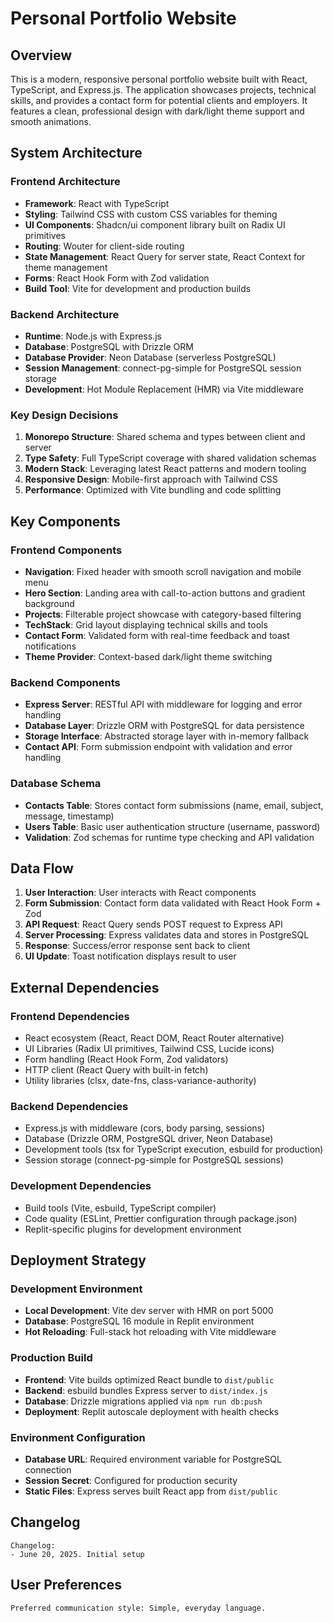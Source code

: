# Personal Portfolio Website

## Overview

This is a modern, responsive personal portfolio website built with React, TypeScript, and Express.js. The application showcases projects, technical skills, and provides a contact form for potential clients and employers. It features a clean, professional design with dark/light theme support and smooth animations.

## System Architecture

### Frontend Architecture
- **Framework**: React with TypeScript
- **Styling**: Tailwind CSS with custom CSS variables for theming
- **UI Components**: Shadcn/ui component library built on Radix UI primitives
- **Routing**: Wouter for client-side routing
- **State Management**: React Query for server state, React Context for theme management
- **Forms**: React Hook Form with Zod validation
- **Build Tool**: Vite for development and production builds

### Backend Architecture
- **Runtime**: Node.js with Express.js
- **Database**: PostgreSQL with Drizzle ORM
- **Database Provider**: Neon Database (serverless PostgreSQL)
- **Session Management**: connect-pg-simple for PostgreSQL session storage
- **Development**: Hot Module Replacement (HMR) via Vite middleware

### Key Design Decisions
1. **Monorepo Structure**: Shared schema and types between client and server
2. **Type Safety**: Full TypeScript coverage with shared validation schemas
3. **Modern Stack**: Leveraging latest React patterns and modern tooling
4. **Responsive Design**: Mobile-first approach with Tailwind CSS
5. **Performance**: Optimized with Vite bundling and code splitting

## Key Components

### Frontend Components
- **Navigation**: Fixed header with smooth scroll navigation and mobile menu
- **Hero Section**: Landing area with call-to-action buttons and gradient background
- **Projects**: Filterable project showcase with category-based filtering
- **TechStack**: Grid layout displaying technical skills and tools
- **Contact Form**: Validated form with real-time feedback and toast notifications
- **Theme Provider**: Context-based dark/light theme switching

### Backend Components
- **Express Server**: RESTful API with middleware for logging and error handling
- **Database Layer**: Drizzle ORM with PostgreSQL for data persistence
- **Storage Interface**: Abstracted storage layer with in-memory fallback
- **Contact API**: Form submission endpoint with validation and error handling

### Database Schema
- **Contacts Table**: Stores contact form submissions (name, email, subject, message, timestamp)
- **Users Table**: Basic user authentication structure (username, password)
- **Validation**: Zod schemas for runtime type checking and API validation

## Data Flow

1. **User Interaction**: User interacts with React components
2. **Form Submission**: Contact form data validated with React Hook Form + Zod
3. **API Request**: React Query sends POST request to Express API
4. **Server Processing**: Express validates data and stores in PostgreSQL
5. **Response**: Success/error response sent back to client
6. **UI Update**: Toast notification displays result to user

## External Dependencies

### Frontend Dependencies
- React ecosystem (React, React DOM, React Router alternative)
- UI Libraries (Radix UI primitives, Tailwind CSS, Lucide icons)
- Form handling (React Hook Form, Zod validators)
- HTTP client (React Query with built-in fetch)
- Utility libraries (clsx, date-fns, class-variance-authority)

### Backend Dependencies
- Express.js with middleware (cors, body parsing, sessions)
- Database (Drizzle ORM, PostgreSQL driver, Neon Database)
- Development tools (tsx for TypeScript execution, esbuild for production)
- Session storage (connect-pg-simple for PostgreSQL sessions)

### Development Dependencies
- Build tools (Vite, esbuild, TypeScript compiler)
- Code quality (ESLint, Prettier configuration through package.json)
- Replit-specific plugins for development environment

## Deployment Strategy

### Development Environment
- **Local Development**: Vite dev server with HMR on port 5000
- **Database**: PostgreSQL 16 module in Replit environment
- **Hot Reloading**: Full-stack hot reloading with Vite middleware

### Production Build
- **Frontend**: Vite builds optimized React bundle to `dist/public`
- **Backend**: esbuild bundles Express server to `dist/index.js`
- **Database**: Drizzle migrations applied via `npm run db:push`
- **Deployment**: Replit autoscale deployment with health checks

### Environment Configuration
- **Database URL**: Required environment variable for PostgreSQL connection
- **Session Secret**: Configured for production security
- **Static Files**: Express serves built React app from `dist/public`

## Changelog

```
Changelog:
- June 20, 2025. Initial setup
```

## User Preferences

```
Preferred communication style: Simple, everyday language.
```